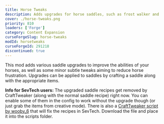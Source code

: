 ```yaml
---
title: Horse Tweaks
description: Adds upgrades for horse saddles, such as frost walker and feather fall.
cover: ./horse-tweaks.png
priority: 810
loaders: ['Forge']
category: Content Expansion
curseForgeSlug: horse-tweaks
modId: horsetweaks
curseForgeId: 291218
discontinued: true
---
```


This mod adds various saddle upgrades to improve the abilities of your horses, as well as some minor subtle tweaks aiming to reduce horse frustration. Upgrades can be applied to saddles by crafting a saddle along with the appropriate items.

**Info for SevTech users:** The upgraded saddle recipes get removed by CraftTweaker (along with the normal saddle recipe) right now.
You can enable some of them in the config to work without the upgrade though (or just grab the items from creative mode).
There is also a [CraftTweaker script by wooby_6](https://drive.google.com/file/d/1hMNaX4MKkiHLGahdMA5z_4m_I_d8aQSk/view) that will fix the recipes in SevTech.
Download the file and place it into the scripts folder.